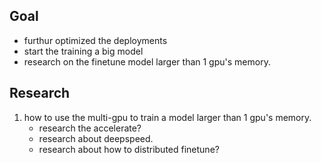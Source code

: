## Goal
- furthur optimized the deployments
- start the training a big model 
- research on the finetune model larger than 1 gpu's memory.

## Research
1. how to use the multi-gpu to train a model larger than 1 gpu's memory.
    - research the accelerate? 
    - research about deepspeed.
    - research about how to distributed finetune?


    
